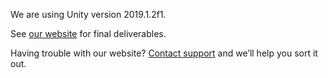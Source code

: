 We are using Unity version 2019.1.2f1.

See [our website](https://dariavo.wixsite.com/witchjump) for final deliverables.

Having trouble with our website? [Contact support](mailto:dariavo@uw.edu) and we’ll help you sort it out.
